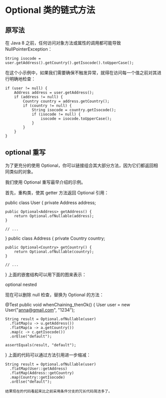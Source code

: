 # Optional 类的链式方法

## 原写法
在 Java 8 之前，任何访问对象方法或属性的调用都可能导致 NullPointerException：
```
String isocode = user.getAddress().getCountry().getIsocode().toUpperCase();
```
在这个小示例中，如果我们需要确保不触发异常，就得在访问每一个值之前对其进行明确地检查：
```
if (user != null) {
    Address address = user.getAddress();
    if (address != null) {
        Country country = address.getCountry();
        if (country != null) {
            String isocode = country.getIsocode();
            if (isocode != null) {
                isocode = isocode.toUpperCase();
            }
        }
    }
}
```

## optional 重写
为了更充分的使用 Optional，你可以链接组合其大部分方法，因为它们都返回相同类似的对象。

我们使用 Optional  重写最早介绍的示例。

首先，重构类，使其 getter 方法返回 Optional 引用：

public class User {
    private Address address;

    public Optional<Address> getAddress() {
        return Optional.ofNullable(address);
    }

    // ...
}
public class Address {
    private Country country;

    public Optional<Country> getCountry() {
        return Optional.ofNullable(country);
    }

    // ...
}
上面的嵌套结构可以用下面的图来表示：

optional nested

现在可以删除 null 检查，替换为 Optional 的方法：

@Test
public void whenChaining_thenOk() {
    User user = new User("anna@gmail.com", "1234");

    String result = Optional.ofNullable(user)
      .flatMap(u -> u.getAddress())
      .flatMap(a -> a.getCountry())
      .map(c -> c.getIsocode())
      .orElse("default");

    assertEquals(result, "default");
}
上面的代码可以通过方法引用进一步缩减：
```
String result = Optional.ofNullable(user)
  .flatMap(User::getAddress)
  .flatMap(Address::getCountry)
  .map(Country::getIsocode)
  .orElse("default");
```
    结果现在的代码看起来比之前采用条件分支的冗长代码简洁多了。